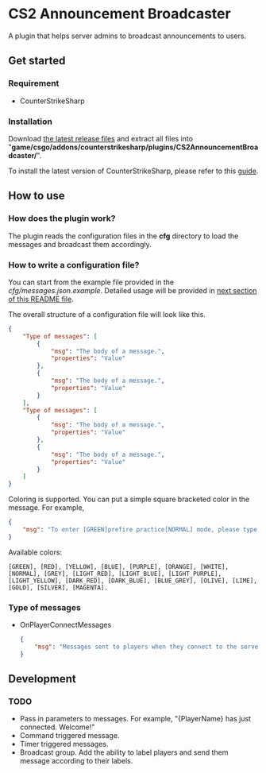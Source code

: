 # CS2 Announcement Broadcaster

A plugin that helps server admins to broadcast announcements to users.

## Get started

### Requirement

- CounterStrikeSharp

### Installation

Download [the latest release files](https://github.com/lengran/CS2AnnouncementBroadcaster/releases) and extract all files into "**game/csgo/addons/counterstrikesharp/plugins/CS2AnnouncementBroadcaster/**".

To install the latest version of CounterStrikeSharp, please refer to this [guide](https://docs.cssharp.dev/docs/guides/getting-started.html).

## How to use

### How does the plugin work?

The plugin reads the configuration files in the **cfg** directory to load the messages and broadcast them accordingly.

### How to write a configuration file? 

You can start from the example file provided in the *cfg/messages.json.example*. Detailed usage will be provided in [next section of this README file](https://github.com/lengran/CS2AnnouncementBroadcaster?tab=readme-ov-file#type-of-messages).

The overall structure of a configuration file will look like this.

```json
{
    "Type of messages": [
        {
            "msg": "The body of a message.",
            "properties": "Value"
        },
        {
            "msg": "The body of a message.",
            "properties": "Value"
        }
    ],
    "Type of messages": [
        {
            "msg": "The body of a message.",
            "properties": "Value"
        },
        {
            "msg": "The body of a message.",
            "properties": "Value"
        }
    ]
}
```

Coloring is supported. You can put a simple square bracketed color in the message. For example,

```json
{
    "msg": "To enter [GREEN]prefire practice[NORMAL] mode, please type [RED]!prefire[NORMAL]."
}
```

Available colors: 

    [GREEN], [RED], [YELLOW], [BLUE], [PURPLE], [ORANGE], [WHITE], [NORMAL], [GREY], [LIGHT_RED], [LIGHT_BLUE], [LIGHT_PURPLE], [LIGHT_YELLOW], [DARK_RED], [DARK_BLUE], [BLUE_GREY], [OLIVE], [LIME], [GOLD], [SILVER], [MAGENTA].


### Type of messages

- OnPlayerConnectMessages

    ```json
    {
        "msg": "Messages sent to players when they connect to the server."
    }
    ```

## Development

### TODO

- Pass in parameters to messages. For example, "{PlayerName} has just connected. Welcome!"
- Command triggered message.
- Timer triggered messages.
- Broadcast group. Add the ability to label players and send them message according to their labels.